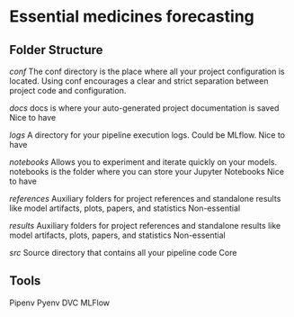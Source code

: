 # Essential medicines forecasting

## Folder Structure
*conf*
The conf directory is the place where all your project configuration is located. Using conf encourages a clear and strict separation between project code and configuration.

*docs*
docs is where your auto-generated project documentation is saved
Nice to have


*logs*
A directory for your pipeline execution logs. Could be MLflow.
Nice to have


*notebooks*
Allows you to experiment and iterate quickly on your models. notebooks is the folder where you can store your Jupyter Notebooks
Nice to have


*references*
Auxiliary folders for project references and standalone results like model artifacts, plots, papers, and statistics
Non-essential


*results*
Auxiliary folders for project references and standalone results like model artifacts, plots, papers, and statistics
Non-essential


*src*
Source directory that contains all your pipeline code
Core

## Tools

Pipenv
Pyenv
DVC
MLFlow

